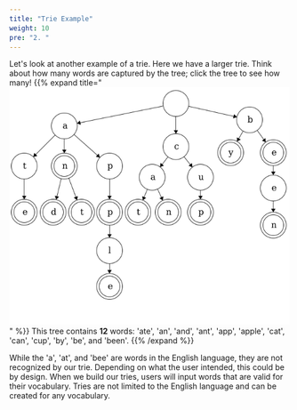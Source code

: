 ```yaml
---
title: "Trie Example"
weight: 10
pre: "2. "
---
```

Let's look at another example of a trie. Here we have a larger trie. Think about how many words are captured by the tree; click the tree to see how many! 
{{% expand title="![Trie Example](images/14/4Trie_Example.png)" %}} This tree contains **12** words: 'ate', 'an', 'and', 'ant', 'app', 'apple', 'cat', 'can', 'cup', 'by', 'be', and 'been'. {{% /expand %}}

While the 'a', 'at', and 'bee' are words in the English language, they are not recognized by our trie. Depending on what the user intended, this could be by design. When we build our tries, users will input words that are valid for their vocabulary. Tries are not limited to the English language and can be created for any vocabulary. 
